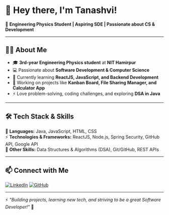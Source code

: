 # 👋 Hey there, I'm Tanashvi!  

🚀 **Engineering Physics Student | Aspiring SDE | Passionate about CS & Development**  

---

## 👨‍💻 About Me  
- 🎓 **3rd-year Engineering Physics student** at **NIT Hamirpur**  
- 💻 Passionate about **Software Development & Computer Science**  
- 🌱 Currently learning **ReactJS, JavaScript, and Backend Development**  
- 🔭 Working on projects like **Kanban Board, File Sharing Manager, and Calculator App**  
- ⚡ Love problem-solving, coding challenges, and exploring **DSA in Java**  

---

## 🛠️ Tech Stack & Skills  
🚀 **Languages:** Java, JavaScript, HTML, CSS  
⚡ **Technologies & Frameworks:** ReactJS, Node.js, Spring Security, GitHub API, Google API  
📌 **Other Skills:** Data Structures & Algorithms (DSA), Git/GitHub, REST APIs  

---

## 📫 Connect with Me  
[![LinkedIn](https://img.shields.io/badge/LinkedIn-blue?style=for-the-badge&logo=linkedin)](https://www.linkedin.com/in/tanashvi-joshi-528412255/)
[![GitHub](https://img.shields.io/badge/GitHub-black?style=for-the-badge&logo=github)](https://github.com/T-Joshi19)  

---

⚡ *"Building projects, learning new tech, and striving to be a great Software Developer!"* 🚀  
